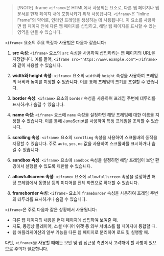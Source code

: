 
> [!NOTE] iframe
> `<iframe>`은 HTML에서 사용되는 요소로, 다른 웹 페이지나 웹 문서를 현재 페이지 내에 포함시키기 위해 사용됩니다. 
> `<iframe>`은 "Inline Frame"의 약어로, 인라인 프레임을 생성하는 데 사용됩니다.
>  이 요소를 사용하면 웹 페이지 안에 다른 웹 페이지를 삽입하고, 해당 웹 페이지를 표시할 수 있는 영역을 만들 수 있습니다.

`<iframe>` 요소의 주요 특징과 사용법은 다음과 같습니다:

1. **src 속성**: `<iframe>` 요소의 `src` 속성을 사용하여 삽입하려는 웹 페이지의 URL을 지정합니다. 예를 들어, `<iframe src="https://www.example.com"></iframe>`와 같이 사용할 수 있습니다.

2. **width와 height 속성**: `<iframe>` 요소의 `width`와 `height` 속성을 사용하여 프레임의 너비와 높이를 지정할 수 있습니다. 이를 통해 프레임의 크기를 조절할 수 있습니다.

3. **border 속성**: `<iframe>` 요소의 `border` 속성을 사용하여 프레임 주변에 테두리를 표시하거나 숨길 수 있습니다.

4. **name 속성**: `<iframe>` 요소에 `name` 속성을 설정하면 해당 프레임에 대한 이름을 지정할 수 있습니다. 이를 통해 JavaScript를 사용하여 특정 프레임을 조작할 수 있습니다.

5. **scrolling 속성**: `<iframe>` 요소의 `scrolling` 속성을 사용하여 스크롤바의 동작을 지정할 수 있습니다. 주로 `auto`, `yes`, `no` 값을 사용하여 스크롤바를 표시하거나 숨길 수 있습니다.

6. **sandbox 속성**: `<iframe>` 요소에 `sandbox` 속성을 설정하면 해당 프레임이 보안 환경에서 실행될 수 있도록 제한할 수 있습니다.

7. **allowfullscreen 속성**: `<iframe>` 요소에 `allowfullscreen` 속성을 설정하면 해당 프레임에서 동영상 등의 미디어를 전체 화면으로 확대할 수 있습니다.

8. **frameborder 속성**: `<iframe>` 요소에 `frameborder` 속성을 사용하여 프레임 주변의 테두리를 표시하거나 숨길 수 있습니다.

`<iframe>`은 주로 다음과 같은 상황에서 사용됩니다:

- 다른 웹 페이지의 내용을 현재 페이지에 삽입하여 보여줄 때.
- 지도, 동영상 플레이어, 소셜 미디어 위젯 등 외부 서비스를 웹 페이지에 통합할 때.
- 웹 애플리케이션의 일부 기능을 다른 웹 페이지로 분리하여 로드 및 실행할 때.

다만, `<iframe>`을 사용할 때에는 보안 및 웹 접근성 측면에서 고려해야 할 사항이 있으므로 주의가 필요합니다.
